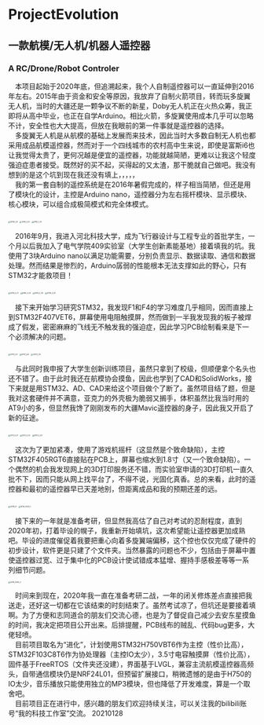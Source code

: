 # ProjectEvolution
## 一款航模/无人机/机器人遥控器  
### A RC/Drone/Robot Controler    

&emsp;本项目起始于2020年底，但追溯起来，我个人自制遥控器可以一直延伸到2016年左右。2015年由于资金和安全等原因，我放弃了自制火箭项目，转而玩多旋翼无人机，当时的大疆还是一颗争议不断的新星，Doby无人机正在火热众筹，我正即将从高中毕业，也正在自学Arduino。相比火箭，多旋翼使用成本几乎可以忽略不计，安全性也大大提高，但放在我眼前的第一件事就是遥控器的选择。  
&emsp;多旋翼无人机是从航模的基础上发展而来技术，因此当时大多数自制无人机也都采用成品航模遥控器，然而对于一个四线城市的农村高中生来说，即使是富斯i6也让我觉得太贵了，更何况越是便宜的遥控器，功能就越简陋，更难以让我这个轻度强迫症患者接受。既然好的买不起，买得起的又太渣，那干脆就自己做吧。我没有想到的是这个坑到现在我还没有填上，，，，，  
&emsp;我的第一套自制的遥控系统是在2016年暑假完成的，样子相当简陋，但还是用了模块化的设计，主控是Arduino nano，遥控器分为左右摇杆模块、显示模块、核心模块，可以组合成极简模式和完全体模式。     

<img src="https://github.com/liulizhi1031/ProjectEvolution/blob/master/Reference/PastProjectImages/2016_1_01.jpg" alt="2016_1_01" style="zoom: 25%;" />    

<img src="https://github.com/liulizhi1031/ProjectEvolution/blob/master/Reference/PastProjectImages/2016_1_02.jpg" alt="2016_1_02" style="zoom:25%;" />    

<img src="https://github.com/liulizhi1031/ProjectEvolution/blob/master/Reference/PastProjectImages/2016_1_03.jpg" alt="2016_1_03" style="zoom:25%;" />    

 &emsp;2016年9月，我进入河北科技大学，成为飞行器设计与工程专业的首批学生，一个月以后我加入了电气学院409实验室（大学生创新素能基地）接着填我的坑。我使用了3块Arduino nano以满足功能需要，分别负责显示、数据读取、通信和数据处理。然而结果是惨烈的，Arduino孱弱的性能根本无法支撑如此的野心，只有STM32才能救项目！      

<img src="https://github.com/liulizhi1031/ProjectEvolution/blob/master/Reference/PastProjectImages/2016_2_01.jpg" alt="2016_2_01" style="zoom:25%;" />    

<img src="https://github.com/liulizhi1031/ProjectEvolution/blob/master/Reference/PastProjectImages/2016_2_02.jpg" alt="2016_2_02" style="zoom:25%;" />    

<img src="https://github.com/liulizhi1031/ProjectEvolution/blob/master/Reference/PastProjectImages/2016_2_03.jpg" alt="2016_2_03" style="zoom:25%;" />    

<img src="https://github.com/liulizhi1031/ProjectEvolution/blob/master/Reference/PastProjectImages/2016_2_04.jpg" alt="2016_2_04" style="zoom:25%;" />    

&emsp;接下来开始学习研究STM32，我发现F1和F4的学习难度几乎相同，因而直接上到STM32F407VET6，屏幕使用电阻触摸屏，然而做到一半我发现我的板子被焊成了假发，密密麻麻的飞线无不触发我的强迫症，因此学习PCB绘制看来是下一个必须解决的问题。    

<img src="https://github.com/liulizhi1031/ProjectEvolution/blob/master/Reference/PastProjectImages/2017_1_01.jpg" alt="2017_1_01" style="zoom:25%;" />    

<img src="https://github.com/liulizhi1031/ProjectEvolution/blob/master/Reference/PastProjectImages/2017_1_02.jpg" alt="2017_1_02" style="zoom:25%;" />    

<img src="https://github.com/liulizhi1031/ProjectEvolution/blob/master/Reference/PastProjectImages/2017_1_03.jpg" alt="2017_1_03" style="zoom:25%;" />    

&emsp;与此同时我申报了大学生创新训练项目，虽然只拿到了校级，但顺便拿个名头也还不错了。由于此时我还在航模协会摸鱼，因此也学到了CAD和SolidWorks，接下来就是用STM32、AD、CAD来给这个项目做个了断了。虽然项目结了题，但是我对这套硬件并不满意，亚克力的外壳极为脆弱又搁手，体积虽然比我当时用的AT9小的多，但显然我馋了刚刚发布的大疆Mavic遥控器的身子，因此我又开启了新的征途。    

<img src="https://github.com/liulizhi1031/ProjectEvolution/blob/master/Reference/PastProjectImages/2017_2_01.jpg" alt="2017_2_01" style="zoom:25%;" />    

<img src="https://github.com/liulizhi1031/ProjectEvolution/blob/master/Reference/PastProjectImages/2017_2_02.jpg" alt="2017_2_02" style="zoom:25%;" />    

<img src="https://github.com/liulizhi1031/ProjectEvolution/blob/master/Reference/PastProjectImages/2017_2_03.jpg" alt="2017_2_03" style="zoom:25%;" />    

&emsp;这次为了更加紧凑，使用了游戏机摇杆（这显然是个致命缺陷），主控STM32F405RGT6直接贴在PCB上，屏幕也缩水到1.8寸（又一个致命缺陷）。一个偶然的机会我发现网上的3D打印服务还不错，而实验室申请的3D打印机一直久批不下，因而只能从网上找平台了，不得不说，光固化真香。总的来看，此时的遥控器和最初的遥控器早已天差地别，但距离成品和我的预期还差的远。    

<img src="https://github.com/liulizhi1031/ProjectEvolution/blob/master/Reference/PastProjectImages/2018_01.jpg" alt="2018_01" style="zoom:25%;" />    

<img src="https://github.com/liulizhi1031/ProjectEvolution/blob/master/Reference/PastProjectImages/2018_2020_1.JPG" alt="2018_2020_1" style="zoom:25%;" />    

&emsp;接下来的一年就是准备考研，但显然我高估了自己对考试的忍耐程度，直到2020年初，打着毕设的幌子，我重新开始填坑，这次希望能让遥控器更加成熟吧。毕设的进度催促着我要把重心向着多旋翼端偏移，这个控也仅仅完成了硬件的初步设计，软件更是只建了个文件夹。当然暴露的问题也不少，包括由于屏幕中置使遥控器过宽、过于集中化的PCB设计使试错成本猛增、握持手感极差等等一系列细节问题。    

<img src="https://github.com/liulizhi1031/ProjectEvolution/blob/master/Reference/PastProjectImages/2018_2020_2.JPG" alt="2018_2020_2" style="zoom:25%;" />     

&emsp;时间来到现在，2020年我一直在准备考研二战，一年的闭关修炼差点直接把我送走，还好这一切都在它该结束的时刻结束了。虽然考试凉了，但坑还是要接着填啊。为了方便和志同道合的朋友们交流心德，也是为了督促自己减少去安东星摸鱼的时间，我决定把项目公开出来。后排提醒，PCB线布的贼乱、代码bug更多，大佬轻喷。  
&emsp;目前项目取名为“进化”，计划使用STM32H750VBT6作为主控（性价比高），STM32F103C8T6作为协处理器（主控IO太少），3.5寸电容触摸屏（性价比高），固件基于FreeRTOS（文件夹还没建），界面基于LVGL，兼容主流航模遥控器高频头，自带通信模块仍是NRF24L01，但预留扩展接口，稍微遗憾的是由于H750的IO太少，音乐播放只能使用独立的MP3模块，但也降低了开发难度，算是一个取舍吧。  
&emsp;目前项目正在进行中，感兴趣的朋友们欢迎持续关注，可以关注我的bilibili账号“我的科技工作室”交流。 20210128